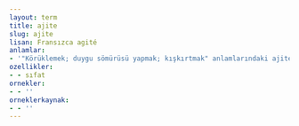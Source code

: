 ```yaml
---
layout: term
title: ajite
slug: ajite
lisan: Fransızca agité
anlamlar:
- '"Körüklemek; duygu sömürüsü yapmak; kışkırtmak" anlamlarındaki ajite etmek birleşik fiilinde ve "ruhsal gerginliği dışa vurmak" anlamındaki ajite olmak teriminde geçen bir söz'
ozellikler:
- - sıfat
ornekler:
- - ''
orneklerkaynak:
- - ''
---
```

